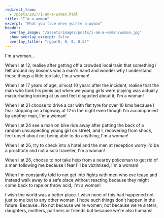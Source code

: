 ```yaml
---
redirect_from:
  - /posts/2017/i-am-a-woman.html
title: "I'm a woman"
excerpt: "What you face when you're a woman"
header:
  overlay_image: "/assets/images/posts/i-am-a-woman/woman.jpg"
  show_overlay_excerpt: false
  overlay_filter: "rgba(0, 0, 0, 0.5)"
---
```


I'm a woman...

When I at 12, realise after getting off a crowded local train that something I felt around my bosoms was a man's hand 
and wonder why I understand these things a little too late, I'm a woman!

When I at 17 years of age, almost 10 years after the incident, realise that the man who took his penis out when we young 
girls were playing was actually masturbating looking at us and feel disgusted about it, I'm a woman!

When I at 21 choose to drive a car with flat tyre for over 10 kms because I fear stopping on a highway at 12 in the 
night even though I'm accompanied by another man, I'm a woman!

When I at 24 see a man on bike ride away after patting the back of a random unsuspecting young girl on street, and I, 
recovering from shock, feel upset about not being able to do anything, I'm a woman!

When I at 26, try to check into a hotel and the men at reception worry I'd be a prostitute and not a solo traveller, 
I'm a woman!

When I at 26, choose to not take help from a nearby policeman to get rid of a man following me because I fear I'll be 
victimised, I'm a woman!

When I'm constantly told to not get into fights with men who eve tease and instead walk away to a safe place without 
reacting because they might come back to rape or throw acid, I'm a woman!
                
I wish the world was a better place. I wish none of this had happened not just to me but to any other woman. I hope such
things don't happen in the future. Because.. No not because we're women, not because we're sisters, daughters, mothers, 
partners or friends but because we're also humans!
                